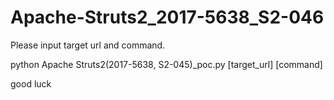 # Apache-Struts2_2017-5638_S2-046

Please input target url and command.

python Apache Struts2(2017-5638, S2-045)_poc.py [target_url] [command]

good luck
